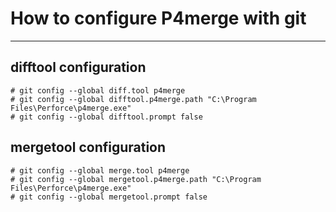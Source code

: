# How to configure P4merge with git
---

difftool configuration
---
~~~
# git config --global diff.tool p4merge
# git config --global difftool.p4merge.path "C:\Program Files\Perforce\p4merge.exe"
# git config --global difftool.prompt false
~~~

mergetool configuration
---
~~~
# git config --global merge.tool p4merge
# git config --global mergetool.p4merge.path "C:\Program Files\Perforce\p4merge.exe"
# git config --global mergetool.prompt false
~~~

